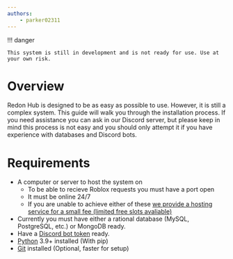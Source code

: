 ```yaml
---
authors:
    - parker02311
---
```


!!! danger

    This system is still in development and is not ready for use. Use at your own risk.

# Overview
Redon Hub is designed to be as easy as possible to use. However, it is still a complex system. This guide will walk you through the installation process. If you need assistance you can ask in our Discord server, but please keep in mind this process is not easy and you should only attempt it if you have experience with databases and Discord bots.

# Requirements
- A computer or server to host the system on
    - To be able to recieve Roblox requests you must have a port open
    - It must be online 24/7
    - If you are unable to achieve either of these [we provide a hosting service for a small fee (limited free slots avaliable)](https://billing.redon.tech/)
- Currently you must have either a rational database (MySQL, PostgreSQL, etc.) or MongoDB ready.
- Have a [Discord bot token](https://discord.com/developers/applications) ready.
- [Python](https://www.python.org/downloads/release/python-31010/) 3.9+ installed (With pip)
- [Git](https://git-scm.com/downloads) installed (Optional, faster for setup)